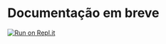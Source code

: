 # Documentação em breve

[![Run on Repl.it](https://repl.it/badge/github/kaueMarques/gerador-de-certificado)](https://repl.it/github/kaueMarques/gerador-de-certificado)
